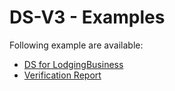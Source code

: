 # DS-V3 - Examples

Following example are available:

* [DS for LodgingBusiness](https://github.com/semantifyit/ds-specifications/tree/e8b181d53fd50820e71e2b30ade2fa0c20d71b85/DomainSpecifications/DS-V3/Examples/DS-LodgingBusiness.jsonld)
* [Verification Report](https://github.com/semantifyit/ds-specifications/tree/e8b181d53fd50820e71e2b30ade2fa0c20d71b85/DomainSpecifications/DS-V3/Examples/VerificationReport.json)

